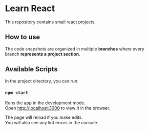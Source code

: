 # Learn React
This repository contains small react projects.

## How to use
The code snapshots are organized in multiple **branches** where every branch **represents a project section**.

## Available Scripts

In the project directory, you can run:

### `npm start`

Runs the app in the development mode.\
Open [http://localhost:3000](http://localhost:3000) to view it in the browser.

The page will reload if you make edits.\
You will also see any lint errors in the console.